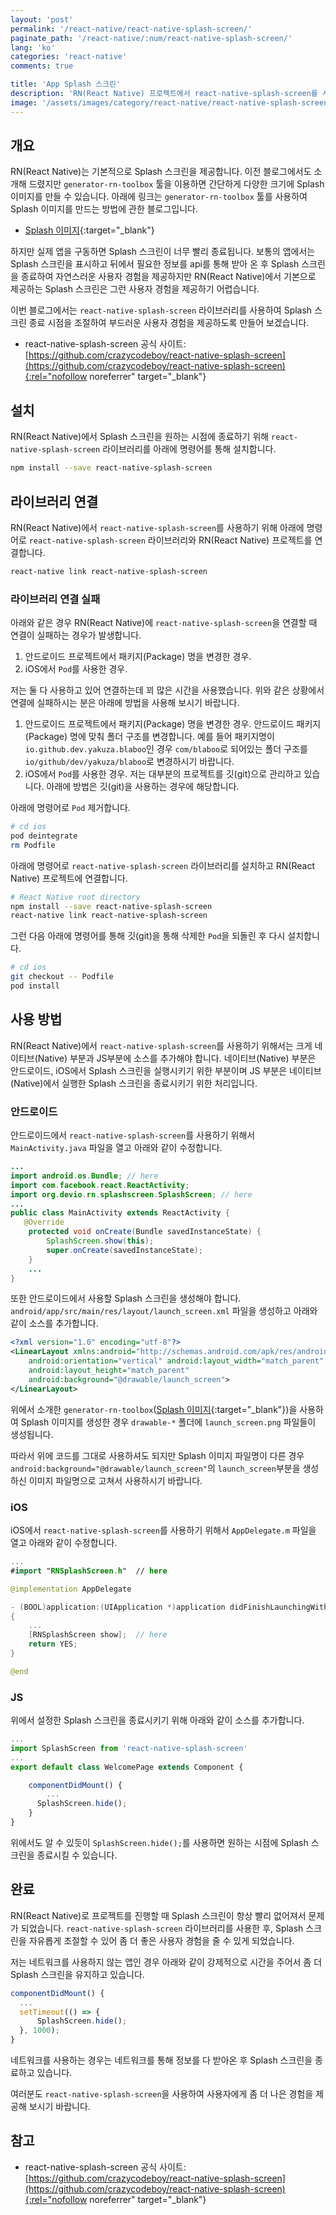 ```yaml
---
layout: 'post'
permalink: '/react-native/react-native-splash-screen/'
paginate_path: '/react-native/:num/react-native-splash-screen/'
lang: 'ko'
categories: 'react-native'
comments: true

title: 'App Splash 스크린'
description: 'RN(React Native) 프로젝트에서 react-native-splash-screen를 사용하여 Splash 스크린을 원하는 시간에 종료하도록 만들어 보자.'
image: '/assets/images/category/react-native/react-native-splash-screen.jpg'
---
```



## 개요
RN(React Native)는 기본적으로 Splash 스크린을 제공합니다. 이전 블로그에서도 소개해 드렸지만 ```generator-rn-toolbox``` 툴을 이용하면 간단하게 다양한 크기에 Splash 이미지를 만들 수 있습니다. 아래에 링크는 ```generator-rn-toolbox``` 툴를 사용하여 Splash 이미지를 만드는 방법에 관한 블로그입니다.

- [Splash 이미지]({{site.url}}/{{page.categories}}/splash-image/){:target="_blank"}

하지만 실제 앱을 구동하면 Splash 스크린이 너무 빨리 종료됩니다. 보통의 앱에서는 Splash 스크린을 표시하고 뒤에서 필요한 정보를 api를 통해 받아 온 후 Splash 스크린을 종료하여 자연스러운 사용자 경험을 제공하지만 RN(React Native)에서 기본으로 제공하는 Splash 스크린은 그런 사용자 경험을 제공하기 어렵습니다.

이번 블로그에서는 ```react-native-splash-screen``` 라이브러리를 사용하여 Splash 스크린 종료 시점을 조절하여 부드러운 사용자 경험을 제공하도록 만들어 보겠습니다.

- react-native-splash-screen 공식 사이트: [https://github.com/crazycodeboy/react-native-splash-screen](https://github.com/crazycodeboy/react-native-splash-screen){:rel="nofollow noreferrer" target="_blank"}

## 설치
RN(React Native)에서 Splash 스크린을 원하는 시점에 종료하기 위해 ```react-native-splash-screen``` 라이브러리를 아래에 명령어를 통해 설치합니다.

```bash
npm install --save react-native-splash-screen
```

## 라이브러리 연결
RN(React Native)에서 ```react-native-splash-screen```를 사용하기 위해 아래에 명령어로 ```react-native-splash-screen``` 라이브러리와 RN(React Native) 프로젝트를 연결합니다.

```bash
react-native link react-native-splash-screen
```

### 라이브러리 연결 실패
아래와 같은 경우 RN(React Native)에 ```react-native-splash-screen```을 연결할 때 연결이 실패하는 경우가 발생합니다.

1. 안드로이드 프로젝트에서 패키지(Package) 명을 변경한 경우.
1. iOS에서 ```Pod```를 사용한 경우.

저는 둘 다 사용하고 있어 연결하는데 꾀 많은 시간을 사용했습니다. 위와 같은 상황에서 연결에 실패하시는 분은 아래에 방법을 사용해 보시기 바랍니다.

1. 안드로이드 프로젝트에서 패키지(Package) 명을 변경한 경우.
  안드로이드 패키지(Package) 명에 맞춰 폴더 구조를 변경합니다. 예를 들어 패키지명이 ```io.github.dev.yakuza.blaboo```인 경우 ```com/blaboo```로 되어있는 폴더 구조를 ```io/github/dev/yakuza/blaboo```로 변경하시기 바랍니다.
1. iOS에서 ```Pod```를 사용한 경우.
  저는 대부분의 프로젝트를 깃(git)으로 관리하고 있습니다. 아래에 방법은 깃(git)을 사용하는 경우에 해당합니다.

  아래에 명령어로 ```Pod``` 제거합니다.

  ```bash
  # cd ios
  pod deintegrate
  rm Podfile
  ```

  아래에 명령어로 ```react-native-splash-screen``` 라이브러리를 설치하고 RN(React Native) 프로젝트에 연결합니다.

  ```bash
  # React Native root directory
  npm install --save react-native-splash-screen
  react-native link react-native-splash-screen
  ```

  그런 다음 아래에 명령어를 통해 깃(git)을 통해 삭제한 ```Pod```을 되돌린 후 다시 설치합니다.

  ```bash
  # cd ios
  git checkout -- Podfile
  pod install
  ```

## 사용 방법
RN(React Native)에서 ```react-native-splash-screen```를 사용하기 위해서는 크게 네이티브(Native) 부분과 JS부분에 소스를 추가해야 합니다. 네이티브(Native) 부분은 안드로이드, iOS에서 Splash 스크린을 실행시키기 위한 부분이며 JS 부분은 네이티브(Native)에서 실행한 Splash 스크린을 종료시키기 위한 처리입니다.

### 안드로이드
안드로이드에서 ```react-native-splash-screen```를 사용하기 위해서 ```MainActivity.java``` 파일을 열고 아래와 같이 수정합니다.

```java
...
import android.os.Bundle; // here
import com.facebook.react.ReactActivity;
import org.devio.rn.splashscreen.SplashScreen; // here
...
public class MainActivity extends ReactActivity {
   @Override
    protected void onCreate(Bundle savedInstanceState) {
        SplashScreen.show(this);
        super.onCreate(savedInstanceState);
    }
    ...
}
```

또한 안드로이드에서 사용할 Splash 스크린을 생성해야 합니다. ```android/app/src/main/res/layout/launch_screen.xml``` 파일을 생성하고 아래와 같이 소스를 추가합니다.

```xml
<?xml version="1.0" encoding="utf-8"?>
<LinearLayout xmlns:android="http://schemas.android.com/apk/res/android"
    android:orientation="vertical" android:layout_width="match_parent"
    android:layout_height="match_parent"
    android:background="@drawable/launch_screen">
</LinearLayout>
```

위에서 소개한 ```generator-rn-toolbox```([Splash 이미지]({{site.url}}/{{page.categories}}/splash-image/){:target="_blank"})을 사용하여 Splash 이미지를 생성한 경우 ```drawable-*``` 폴더에 ```launch_screen.png``` 파일들이 생성됩니다.

따라서 위에 코드를 그대로 사용하셔도 되지만 Splash 이미지 파일명이 다른 경우 ```android:background="@drawable/launch_screen"```의 ```launch_screen```부분을 생성하신 이미지 파일명으로 고쳐서 사용하시기 바랍니다.

### iOS
iOS에서 ```react-native-splash-screen```를 사용하기 위해서 ```AppDelegate.m``` 파일을 열고 아래와 같이 수정합니다.

```swift
...
#import "RNSplashScreen.h"  // here

@implementation AppDelegate

- (BOOL)application:(UIApplication *)application didFinishLaunchingWithOptions:(NSDictionary *)launchOptions
{
    ...
    [RNSplashScreen show];  // here
    return YES;
}

@end
```

### JS
위에서 설정한 Splash 스크린을 종료시키기 위해 아래와 같이 소스를 추가합니다.

```js
...
import SplashScreen from 'react-native-splash-screen'
...
export default class WelcomePage extends Component {

    componentDidMount() {
    	...
      SplashScreen.hide();
    }
}
```

위에서도 알 수 있듯이 ```SplashScreen.hide();```를 사용하면 원하는 시점에 Splash 스크린을 종료시킬 수 있습니다.


## 완료
RN(React Native)로 프로젝트를 진행할 때 Splash 스크린이 항상 빨리 없어져서 문제가 되었습니다. ```react-native-splash-screen``` 라이브러리를 사용한 후, Splash 스크린을 자유롭게 조절할 수 있어 좀 더 좋은 사용자 경험을 줄 수 있게 되었습니다.

저는 네트워크를 사용하지 않는 앱인 경우 아래와 같이 강제적으로 시간을 주어서 좀 더 Splash 스크린을 유지하고 있습니다.

```js
componentDidMount() {
  ...
  setTimeout(() => {
      SplashScreen.hide();
  }, 1000);
}
```

네트워크를 사용하는 경우는 네트워크를 통해 정보를 다 받아온 후 Splash 스크린을 종료하고 있습니다.

여러분도 ```react-native-splash-screen```을 사용하여 사용자에게 좀 더 나은 경험을 제공해 보시기 바랍니다.


## 참고
- react-native-splash-screen 공식 사이트: [https://github.com/crazycodeboy/react-native-splash-screen](https://github.com/crazycodeboy/react-native-splash-screen){:rel="nofollow noreferrer" target="_blank"}